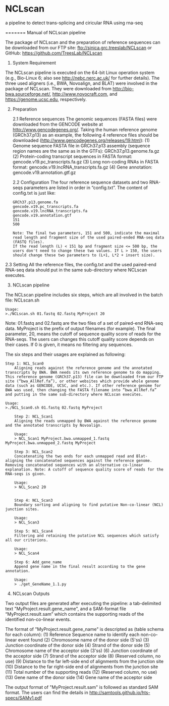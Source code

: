 NCLscan
=======

a pipeline to detect trans-splicing and ciricular RNA using rna-seq

=======
Manual of NCLscan pipeline

The package of NCLscan and the preparation of reference sequences can be downloaded from our FTP site: ftp://sinica.grc.treeslab/NCLscan or GitHub: https://github.com/TreesLab/NCLscan

1. System Requirement

The NCLscan pipeline is executed on the 64-bit Linux operation system (e.g., Bio-Linux 6; also see http://nebc.nerc.ac.uk/ for further details). The three used aligners (i.e., BWA, Novoalign, and BLAT) were involved in the package of NCLscan. They were downloaded from http://bio-bwa.sourceforge.net/, http://www.novocraft.com, and https://genome.ucsc.edu, respectively.
	
2. Preparation

   2.1 Reference sequences 
       The genomic sequences (FASTA files) were downloaded from the GENCODE website at http://www.gencodegenes.org/. 
       Taking the human reference genome (GRCh37.p13) as an example, the following 4 reference files should be downloaded (http://www.gencodegenes.org/releases/19.html):
       (1) Genome sequence FASTA file in GRCh37.p13 assembly (sequence region names are the same as in the GTFs): GRCh37.p13.genome.fa.gz
       (2) Protein-coding transcript sequences in FASTA format: gencode.v19.pc_transcripts.fa.gz
       (3) Long non-coding RNAs in FASTA format: gencode.v19.lncRNA_transcripts.fa.gz
       (4) Gene annotation: gencode.v19.annotation.gtf.gz

   2.2 Configuration 
       The four reference sequence datasets and two RNA-seqs parameters are listed in order in “config.txt”. The content of config.txt is just like:

       GRCh37.p13.genome.fa
       gencode.v19.pc_transcripts.fa
       gencode.v19.lncRNA_transcripts.fa
       gencode.v19.annotation.gtf
       151
       500

       Note: The final two parameters, 151 and 500, indicate the maximal read length and fragment size of the used paired-ended RNA-seq data (FASTQ files). 
       If the read length (L) < 151 bp and fragment size <= 500 bp, the users don't need to change these two values. If L > 150, the users should change these two parameters to (L+1, L*2 + insert size).

  2.3 Setting
      All the reference files, the config.txt and the used paired-end RNA-seq data should put in the same sub-directory where NCLscan executes.

3. NCLscan pipeline

The NCLscan pipeline includes six steps, which are all involved in the batch file: NCLscan.sh

	Usage:
	>./NCLscan.sh 01.fastq 02.fastq MyProject 20

	
Note: 01.fastq and 02.fastq are the two files of a set of paired-end RNA-seq data. MyProject is the prefix of output filenames (for example). The final parameter, 20, means the cutoff of sequence quality score of reads for the RNA-seqs. The users can changes this cutoff quality score depends on their cases. If 0 is given, it means no filtering any sequences.

The six steps and their usages are explained as following:

	Step 1: NCL_Scan0
        Aligning reads against the reference genome and the annotated transcripts by BWA. BWA needs its own reference genome to do mapping. This reference genome (GRCh37.p13) file can be downloaded from our FTP site (“bwa_AllRef.fa”), or other websites which provide whole genome data (such as GENCODE, UCSC, and etc.). If other reference genome for BWA was used, then changing the FASTA filename into “bwa_AllRef.fa” and putting in the same sub-directory where NCLscan executes.

	Usage:
	>./NCL_Scan0.sh 01.fastq 02.fastq MyProject

        Step 2: NCL_Scan1
        Aligning the reads unmapped by BWA against the reference genome and the annotated transcripts by Novoalign.

        Usage:
        > NCL_Scan1 MyProject.bwa.unmapped_1.fastq MyProject.bwa.unmapped_2.fastq MyProject

        Step 3: NCL_Scan2
        Concatenating the two ends for each unmapped read and Blat-aligning the concatenated sequences against the reference genome. Removing concatenated sequences with an alternative co-linear explanation. Note: A cutoff of sequence quality score of reads for the RNA-seqs is given. 

        Usage:
        > NCL_Scan2 20

        
        Step 4: NCL_Scan3
        Boundary sorting and aligning to find putative Non-co-linear (NCL) junction sites.

        Usage:
        > NCL_Scan3

        Step 5: NCL_Scan4
        Filtering and retaining the putative NCL sequences which satisfy all our criterions. 

        Usage:
        > NCL_Scan4

        Step 6: Add_gene_name
        Append gene name in the final result according to the gene annotation.

        Usage:
        > ./get_GeneName_1.1.py

4. NCLscan Outputs
  
Two output files are generated after executing the pipeline: a tab-delimited text "MyProject.result.gene_name", and a SAM-format file “MyProject.result.sam” which contains the supporting reads of the identified non-co-linear events.

The format of "MyProject.result.gene_name" is descripted as (table schema for each column):
(1) Reference Sequence name to identify each non-co-linear event found
(2) Chromosome name of the donor side (5'ss) 
(3) Junction coordinate of the donor side
(4) Strand of the donor side
(5) Chromosome name of the acceptor side (3'ss) 
(6) Junction coordinate of the acceptor side
(7) Strand of the acceptor side
(8) (Reserved column, no use)
(9) Distance to the far left-side end of alignments from the junction site
(10) Distance to the far right-side end of alignments from the junction site
(11) Total number of the supporting reads
(12) (Reserved column, no use)
(13) Gene name of the donor side
(14) Gene name of the acceptor side

The output format of "MyProject.result.sam" is followed as standard SAM format. The users can find the details in http://samtools.github.io/hts-specs/SAMv1.pdf
